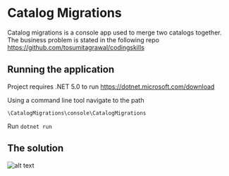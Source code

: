 # Catalog Migrations

Catalog migrations is a console app used to merge two catalogs together. The business problem is stated in the following repo https://github.com/tosumitagrawal/codingskills 

## Running the application

Project requires .NET 5.0 to run 
https://dotnet.microsoft.com/download

Using a command line tool navigate to the path
```
\CatalogMigrations\console\CatalogMigrations 
```
Run `dotnet run`

## The solution
![alt text](https://drive.google.com/file/d/1EIg0OEIx1jz1414gqlHZ0yrxFuLtqRsO/view?usp=sharing)



